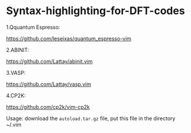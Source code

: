 # Syntax-highlighting-for-DFT-codes

1.Qquantum Espresso:

https://github.com/leseixas/quantum_espresso-vim

2.ABINIT:

https://github.com/Lattay/abinit.vim

3.VASP:

https://github.com/Lattay/vasp.vim

4.CP2K:

https://github.com/cp2k/vim-cp2k

Usage:
download the `autoload.tar.gz` file, put this file in the directory ~/.vim 
